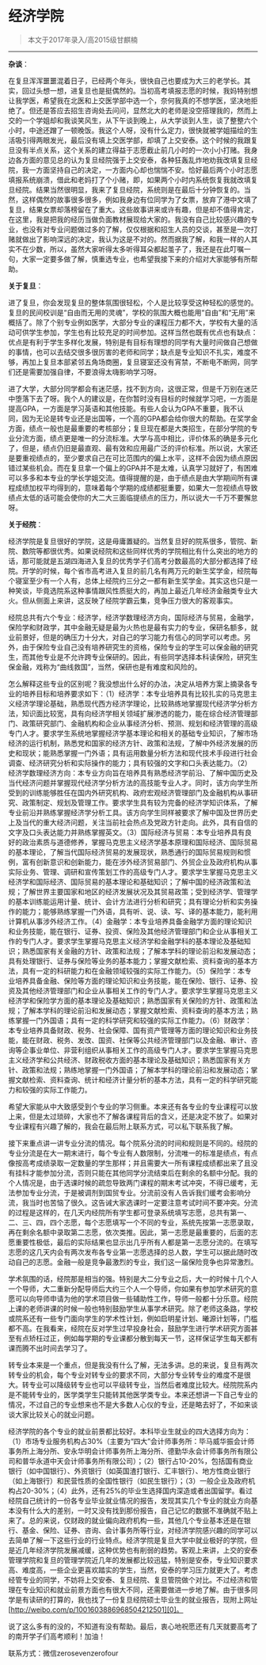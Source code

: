 
# 经济学院  

> 本文于2017年录入/高2015级甘麒楠  

****

**杂谈**：

在复旦浑浑噩噩混着日子，已经两个年头，很快自己也要成为大三的老学长。其实，回过头想一想，进复旦也是挺偶然的。当初高考填报志愿的时候，我妈特别想让我学医，希望我在北医和上交医学部中选一个，奈何我真的不想学医，坚决地拒绝了。但还是答应去招生咨询处去问问，显然北大的老师是没空搭理我的，然而上交的一个学姐却和我谈笑风生，从下午谈到晚上，从大学谈到人生，谈了整整六个小时，中途还蹭了一顿晚饭。我这个人呀，没有什么定力，很快就被学姐描绘的生活吸引得两眼发光，最后没有填上交医学部，却填了上交安泰。这个时候的我跟复旦没有半点关系，这个关系的建立得益于志愿截止前几小时的一次小小打赌。我身边各方面的意见总的认为复旦经院强于上交安泰，各种狂轰乱炸地劝我改填复旦经院，我一方面坚持自己的决定，一方面内心却也惴惴不安。恰好最后两个小时志愿填报系统崩溃，借此和老妈打了个小赌，即，如果两个小时内系统恢复我就改填复旦经院。结果当然很明显，我来了复旦经院，系统则是在最后十分钟恢复的。当然，这样偶然的故事很多很多，例如我身边有位同学为了女票，放弃了港中文填了复旦，结果女票却落榜留在了重大。这些故事讲来或许有趣，但是却不值得肯定，在这里，我是把我的经历当做负面教材展现给大家的。我没有自己比较感兴趣的专业，也没有对专业问题做过多的了解，仅仅根据和招生人员的交谈，甚至是一次打赌就做出了影响深远的决定，我认为这是不对的。然而据我了解，和我一样的人其实不在少数，所以，虽然大家听得太多听得耳朵都起茧子了，我还是在此叮嘱一句，大家一定要多做了解，慎重选专业，也希望我接下来的介绍对大家能够有所帮助。

**关于复旦**：

进了复旦，你会发现复旦的整体氛围很轻松，个人是比较享受这种轻松的感觉的。复旦的民间校训是“自由而无用的灵魂”，学校的氛围大概也能用“自由”和“无用”来概括了。除了个别专业例如医学，大部分专业的课程压力都不大，学校有大量的活动可供学生参加，学生也有比较充足的时间参加。这样当然也既有优点也有缺点：优点是有利于学生多样化发展，特别是有目标有理想的同学有大量时间做自己想做的事情，也可以去结交很多很厉害的老师和同学；缺点是专业知识不扎实，难度不够，再加上复旦本部紧邻五角场商圈，复旦寝室还没有宵禁，不断电不断网，同学们还是需要加强自律，不要浪得太嗨影响学习呀。

进了大学，大部分同学都会有迷茫感，找不到方向，这很正常，但是千万别在迷茫中堕落下去了呀。我个人的建议是，在你暂时没有目标的时候就学习吧，一方面是提高GPA，一方面是学习英语和其他技能。有些人会认为GPA不重要，我不认同，因为无论是转专业还是出国等，一个高的GPA都会给你很大的帮助。在奖学金方面，绩点一般也是最重要的考核部分；复旦现在都是大类招生，在部分学院的专业分流方面，绩点更是唯一的分流标准。大学与高中相比，评价体系的确是多元化了，但是，绩点仍旧是最直观、最有效和应用最广泛的评价标准。所以说，大家还是要重视绩点的，至少要求自己在可比范围内的偏上水平，这样不会因为绩点原因错过某些机会。而在复旦拿一个偏上的GPA并不是太难，认真学习就好了，有困难可以多多和本专业的学长学姐交流。值得提醒的是，由于绩点是由大学期间所有课程成绩加权平均得到的，意味着每个学期的成绩都挺重要，如果大一忽视绩点导致绩点太低的话可能会使你的大二大三面临提绩点的压力，所以说大一千万不要懈怠呀。

**关于经院**：

经济学院是复旦很好的学院，这是毋庸置疑的。当然复旦好的院系很多，管院、新院、数院等都很优秀。如果说经院和这些同样优秀的学院相比有什么突出的地方的话，那可能就是五湖四海进入复旦的优秀学子们高考分数最高的大部分都选择了经院。开学的时候，每个省市高考进入复旦的前几名有两万元的新生奖学金，经院每个寝室至少有一个人有，总体上经院约三分之一都有新生奖学金。其实这也只是一种笑谈，毕竟选院系这种事情跟风性质挺大的，再加上最近几年经济金融类专业大火。但从侧面上来讲，这反映了经院学霸云集，竞争压力很大的客观事实。

经院总共有六个专业：经济学，经济学数理经济方向，国际经济与贸易，金融学，保险学和财政学，其中金融无疑是最为火热也是最有实力的专业，保研名额多，就业前景好，但是的确压力十分大，对自己的学习能力有信心的同学可以考虑。另外，由于保险专业自己没有培养研究生的资格，保险专业的学生可以保金融的研究生，而其他专业是不允许跨专业保研的。因此，有些同学选择本科读保险，研究生保金融，戏称为“曲线救国”，当然，保研也是有难度和风险的。

怎么解释这些专业的区别呢？我没想出什么好的办法，决定从培养方案上摘录各专业的培养目标和培养要求如下：（1）经济学：本专业培养具有比较扎实的马克思主义经济学理论基础，熟悉现代西方经济学理论，比较熟练地掌握现代经济学分析方法，知识面比较宽，具有向经济学相关领域扩展渗透的能力，能在综合经济管理部门、政策研究部门、金融机构和企业从事经济分析、预测、规划和经济管理的高级专门人才。要求学生系统地掌握经济学基本理论和相关的基础专业知识，了解市场经济的运行机制，熟悉党和国家的经济方针、政策和法规，了解中外经济发展的历史和现状；能熟悉掌握一门外语；具有运用数量分析方法和现代技术手段进行社会调查、经济研究分析和实际操作的能力；具有较强的文字和口头表达能力。（2）经济学数理经济方向：本专业方向旨在培养具有熟悉经济学前沿、了解中国历史及当代经济问题并掌握现代经济学分析方法的高技能专业人才。同时，该方向学生所受到的训练能够胜任在国内外研究机构、政府宏观经济管理部门及金融机构从事研究、政策制定、规划及管理工作。要求学生具有较为完备的经济学知识体系，了解专业前沿并熟练掌握经济学分析工具。该方向学生同样被要求了解中国及世界历史上及当代的重大经济问题，关注当前社会热点及党政方针走向。此外，具有自信的文字及口头表达能力并熟练掌握英文。（3）国际经济与贸易：本专业培养具有良好的政治素质与道德修养，掌握马克思主义经济学基本原理和国际经济、国际贸易的基本理论，了解当代国际经济贸易的发展现状，熟悉通行的国际贸易规则和惯例，富有创新意识和创新能力，能在涉外经济贸易部门、外贸企业及政府机构从事实际业务、管理、调研和宣传策划工作的高级专门人才。要求学生掌握马克思主义经济学和国际经济、国际贸易的基本理论和基础知识；了解中国的经济政策和法规；了解世界主要国家和地区的经济发展状况及其贸易政策；受到经济学、管理学的基本训练能运用计量、统计、会计方法进行分析和研究；具有理论分析和实务操作的能力；能够熟练掌握一门外语，具有听、说、读、写、译的基本能力，能利用计算机从事涉外经济工作。（4）金融学：本专业培养具备金融学方面的理论知识和业务技能，能在银行、证券、投资、保险及其他经济管理部门和企业从事相关工作的专门人才。要求学生掌握马克思主义经济学和金融学科的基本理论及基础知识；熟悉国家有关金融的方针、政策和法规；了解本学科的理论前沿和发展动态；具有处理银行、证券与保险等业务的基本能力；掌握文献检索、资料查询的基本方法，具有一定的科研能力和在金融领域较强的实际工作能力。（5）保险学：本专业培养具备金融、保险等方面的理论知识和业务技能，能在保险、银行、证券、投资及其他经济管理部门和企业从事相关工作的专门人才。要求学生掌握马克思主义经济学和保险学方面的基本理论及基础知识；熟悉国家有关保险的方针、政策和法规；了解本学科的理论前沿和发展动态；掌握文献检索、资料查询的基本方法；熟练掌握一门外国语；具有一定的科学研究和较强的实际工作能力。（6）财政学：本专业培养具备财政、税务、社会保障、国有资产管理等方面的理论知识和业务技能，能在财政、税务、发改、国资、社保等公共经济管理部门以及金融、审计、咨询等企事业单位、非营利组织从事相关工作的高级专门人才。要求学生掌握马克思主义经济学和公共经济、财政税收方面的基本理论及基础知识；熟悉国家有关方针、政策和法规；熟练地掌握一门外国语；了解本学科的理论前沿和发展动态；掌握文献检索、资料查询、统计和经济计量分析的基本方法，具有一定的科学研究能力和较强的实际工作能力。

希望大家能从中大致感受到个专业的学习侧重。本来还有各专业的专业课程可以放上来，但是太过琐碎，大家也不了解各课程背后的含义，还是决定不放了。如果对专业课程有兴趣了解的，我会在最后附上联系方式，可以私下联系我了解。

接下来重点讲一讲专业分流的情况。每个院系分流的时间和规则是不同的。经院的专业分流是在大一期末进行，每个专业有人数限制，分流唯一的标准是绩点，有点像按高考成绩录取一定数量的学生那样；并且需要大一所有课程成绩都出来了且没有挂科才能参加分流，否则只能在其他同学分流结束后在剩余的名额中分配。我的个人情况是，由于选课时候的疏忽导致两门课程的期末考试冲突，不得已缓考，无法参加专业分流，于是被调剂到国贸专业。分流前没有人告诉我们缓考会影响分流，我当时也苦恼了很久。这告诫大家选课时一定要注意考试时间不要冲突。分流的过程是这样的，在几天内经院所有学生都可登录系统填写志愿，总共有第一、二、三、四，四个志愿，每个志愿填写一个不同的专业，系统先按第一志愿录取，再在剩余名额中录取第二志愿，依次类推。因此，第一志愿是最重要的，后面的志愿重要性极低，最后的实际结果也显示出几乎所有人都是第一志愿分流的。在填写志愿的这几天内会有两次发布各专业第一志愿选择的总人数，学生可以据此随时改动自己的志愿。金融一般是竞争最激烈的专业，我们这一届保险竞争也异常激烈。

学术氛围的话，经院那是相当的强。特别是大二分专业之后，大一的时候十几个人一个导师，大二重新分配导师后大约三个人一个导师，你如果有参加学术研究的意愿可以向导师申请为他的学术项目做一些辅助性工作，导师一般都十分乐意。经院上课的老师讲课的时候一般也特别鼓励学生从事学术研究。除了老师这条路，学校或院系还有一些专门面向学生的学术性计划，例如启明星计划、曦源计划等，门槛都不高。在我看来，经院在反对学生过早投身社会，鼓励学生进行学术研究方面甚至有点矫枉过正，例如每学期的专业课都分散到每天一节，这样保证学生每天都有课而腾不出时间去学习了。

转专业本来是一个重点，但是我没有什么了解，无法多讲。总的来说，复旦有两次转专业的机会，每个专业对转专业的要求不同，大部分专业转专业的难度不是很大。转专业可以降级转专业也可以平级转专业，当然后者难度比较大。经院院系内是不能转专业的，医学类学生只能转其他医学类专业。本来还想讲一下自己专业的情况，不过自己的专业想来也不是大多数人心仪的专业，还是略去好了，不如来谈谈大家比较关心的就业问题。

经济学院的各个专业的就业前景都比较好。本科毕业生就业的四大选择方向为：（1）市场专业服务机构占30%（主要为“四大”会计师事务所：毕马威华振会计师事务所上海分所、安永华明会计师事务所上海分所、德勤华永会计师事务所有限公司和普华永道中天会计师事务所有限公司）；（2）银行占10-20%，包括国有商业银行（如中国银行）、外资银行（如英国渣打银行、汇丰银行）、地方性商业银行（如上海银行）和民营性质的全国性银行（如民生银行）；（3）一般企业及政府机构占20-30%；（4）此外，还有25%的毕业生选择国内深造或者出国留学。看过经院自己统计的一份各专业毕业就业情况的报告，发现其实几个专业的就业方向基本没有什么大的差别，一时又没有找到那份报告，自己记忆的数据不准确就不贴上来了。总的来说，仅财政的就业偏向政府机构一些，其他几个专业基本还是在银行、基金、保险、证券、咨询、会计事务所等行业，对经济学院感兴趣的同学可以去简单了解一下这些行业的行业特点。经济学院是复旦大学中就业极好的学院，但是近几年经济学院发展减缓，这种优势也有削弱的趋势。客观上来讲，上交的安泰管理学院和复旦的管理学院近几年的发展都比较迅猛，特别是安泰，专业知识要求高、难度高，一些企业更喜欢踏实的学生，当然，安泰的学习压力就更大了。考虑经管专业的同学，不妨将上交安泰、复旦经院、复旦管院做个对比。不过经济和管理在专业知识和就业前景方面也有很大不同，还需要做进一步地了解。由于很多同学是有读研的打算的，我也找了一份复旦经院硕士毕业生的就业报告，现附上网址[http://weibo.com/p/1001603886968504212501][0]。

说了这么多有的没的，不知道有没有帮助。最后，衷心地祝愿还有几天就要高考了的南开学子们高考顺利！加油！

联系方式：微信zerosevenzerofour







[0]:http://weibo.com/p/1001603886968504212501

